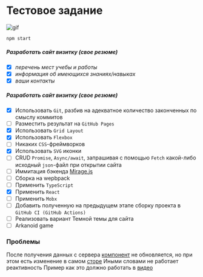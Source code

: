 # Тестовое задание 

![gif](https://github.com/tem235/test-sibintek/blob/main/src/assets/preview.gif)

`npm start`

##### Разработать сайт визитку (свое резюме)

- [x]  *перечень мест учебы и работы*
- [x]  *информация об имеющихся знаниях/навыках*
- [x]  *ваши контакты*

##### Разработать сайт визитку (свое резюме)

- [x] Использовать `Git`, разбив на адекватное количество законченных по смыслу коммитов
- [ ] Разместить результат на `GitHub Pages`
- [x] Использовать `Grid Layout`
- [x] Использовать `Flexbox`
- [ ] Никаких `CSS`-фреймворков
- [x] Использовать `SVG` иконки
- [ ] CRUD `Promise`, `Async/await`, запрашивая с помощью `Fetch` какой-либо исходный `json`-файл при открытии сайта
- [ ] Иммитация бэкенда [Mirage.js](https://github.com/miragejs/miragejs)
- [ ] Сборка на wepbpack
- [ ] Применить `TypeScript` 
- [x] Применить `React`
- [ ] Применить `Mobx`
- [ ] Добавить полученную на предыдущем этапе сборку проекта в `GitHub CI (GitHub Actions)`
- [ ] Реализовать вариант Темной темы для сайта
- [ ] Arkanoid game

### Проблемы 

После получения данных с сервера [компонент](https://github.com/tem235/test-sibintek/blob/main/src/components/Skills.tsx) не обновляется, но при этом есть изменение в самом [сторе](https://github.com/tem235/test-sibintek/blob/main/src/store/index.ts)
Иными словами не работает реактивность 
Пример как это должно работать в [видео](https://youtu.be/3Gt-Cxjld3g)